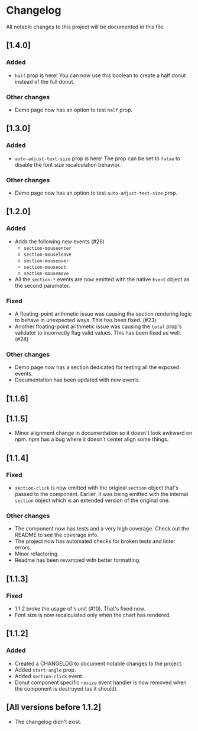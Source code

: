 # Changelog

All notable changes to this project will be documented in this file.

## [1.4.0]

### Added
- `half` prop is here! You can now use this boolean to create a half donut instead of the full donut.

### Other changes

- Demo page now has an option to test `half` prop.

## [1.3.0]

### Added
- `auto-adjust-text-size` prop is here! The prop can be set to `false` to disable the font size recalculation behavior.

### Other changes

- Demo page now has an option to test `auto-adjust-text-size` prop.

## [1.2.0]

### Added

- Adds the following new events (#26)
  - `section-mouseenter`
  - `section-mouseleave`
  - `section-mouseover`
  - `section-mouseout`
  - `section-mousemove`
- All the `section-*` events are now emitted with the native `Event` object as the second parameter.

### Fixed

- A floating-point arithmetic issue was causing the section rendering logic to behave in unexpected ways. This has been fixed. (#23)
- Another floating-point arithmetic issue was causing the `total` prop's validator to incorrectly flag valid values. This has been fixed as well. (#24)

### Other changes

- Demo page now has a section dedicated for testing all the exposed events.
- Documentation has been updated with new events.

## [1.1.6]
## [1.1.5]

- Minor alignment change in documentation so it doesn't look awkward on npm. npm has a bug where it doesn't center align some things.

## [1.1.4]

### Fixed

- `section-click` is now emitted with the original `section` object that's passed to the component. Earlier, it was being emitted with the internal `section` object which is an extended version of the original one.

### Other changes

- The component now has tests and a very high coverage. Check out the README to see the coverage info.
- The project now has automated checks for broken tests and linter errors.
- Minor refactoring.
- Readme has been revamped with better formatting.

## [1.1.3]

### Fixed

- 1.1.2 broke the usage of `%` unit (#10). That's fixed now.
- Font size is now recalculated only when the chart has rendered.


## [1.1.2]

### Added

- Created a CHANGELOG to document notable changes to the project.
- Added `start-angle` prop.
- Added `section-click` event.
- Donut component specific `resize` event handler is now removed when the component is destroyed (as it should).


## [All versions before 1.1.2]

- The changelog didn't exist.
